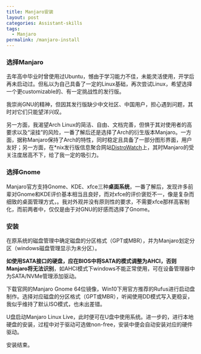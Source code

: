 ```yaml
---
title: Manjaro安装
layout: post
categories: Assistant-skills
tags:
  - Manjaro
permalink: /manjaro-install
---
```

<!-- more -->

### 选择Manjaro
去年高中毕业时曾使用过Ubuntu，憾由于学习能力不佳，未能灵活使用，开学后再未启动过。但私以为自己具备了一定的Linux基础，再次尝试Linux，希望选择一个更customizable的、有一定挑战性的发行版。

我崇尚GNU的精神，但因其发行版缺少中文社区、中国用户，担心遇到问题，其时对它们只能望洋兴叹。

另一方面，我渴望Arch Linux的简洁、自由、文档完善，但惧于其对使用者的高要求以及“滚挂”的风险，一番了解后还是选择了Arch的衍生版本Manjaro。一方面，据称Manjaro保持了Arch的特性，同时稳定且具备了一部分图形界面，用户友好；另一方面，在*nix发行版信息聚合网站[DistroWatch](https://distrowatch.com/)上，其时Manjaro的受关注度居高不下，给了我一定的吸引力。

### 选择Gnome
Manjaro官方支持Gnome、KDE、xfce三种**桌面系统**，一番了解后，发现许多前辈对Gnome和KDE评价基本相当且良好，而对xfce的评价褒贬不一，像是复杂而细致的桌面管理方式，。我对外观并没有原则性的要求，不需要xfce那样高客制化，而前两者中，仅仅是由于对GNU的好感而选择了Gnome。

### 安装
在原系统的磁盘管理中确定磁盘的分区格式（GPT或MBR），并为Manjaro划定分区（windows磁盘管理显示为未分区）。

**如使用SATA接口的硬盘，应在BIOS中将SATA的模式调整为AHCI，否则Manjaro将无法识别**，如AHCI模式下windows不能正常使用，可在设备管理器中为SATA/NVMe管理添加驱动。

下载官网的Manjaro Gnome 64位镜像，Win10下用官方推荐的Rufus进行启动盘制作。选择对应磁盘的分区格式（GPT或MBR），听闻使用DD模式写入更稳妥，我似乎维持了默认ISO模式，也未出差错。

U盘启动Manjaro Linux Live，此时便可在U盘中使用系统。进一步的，进行本地硬盘的安装，过程中对于驱动可选做non-free，安装中便会自动安装对应的硬件驱动。

安装结束。


